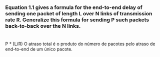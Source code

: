 ### Equation 1.1 gives a formula for the end-to-end delay of sending one packet of length L over N links of transmission rate R. Generalize this formula for sending P such packets back-to-back over the N links.

#
P * (L/R)
O atraso total é o produto do número de pacotes pelo atraso de end-to-end de um único pacote.